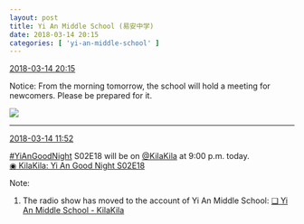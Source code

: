```yaml
---
layout: post
title: Yi An Middle School (易安中学)
date: 2018-03-14 20:15
categories: [ 'yi-an-middle-school' ]
---
```


<div class="weibo-info">
  <a href="https://weibo.com/6074218720/G7mZfiEVG">2018-03-14 20:15</a>
</div>

Notice: From the morning tomorrow, the school will hold a meeting for newcomers. Please be prepared for it.

<!-- more -->

<a href="https://wx4.sinaimg.cn/mw690/006D4NLGly1fpclxnyx2kj31qy0oqqip.jpg">
  <img class="weibo-pic-preview-h" src="https://wx4.sinaimg.cn/orj360/006D4NLGly1fpclxnyx2kj31qy0oqqip.jpg" />
</a>

---

<div class="weibo-info">
  <a href="https://weibo.com/6074218720/G7jHnzuFr">2018-03-14 11:52</a>
</div>

[#YiAnGoodNight](https://weibo.com/p/10080892b104a59bff303ca883e7931b5b916e/super_index) S02E18 will be on [@KilaKila](https://weibo.com/u/5990184179) at 9:00 p.m. today.  
[◉ KilaKila: Yi An Good Night S02E18](http://www.hongdoufm.com/room/1111172477137977412)

Note:
1. The radio show has moved to the account of Yi An Middle School: [❏ Yi An Middle School - KilaKila](http://www.hongdoufm.com/zhubo/2040410796074)
